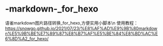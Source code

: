 # -markdown-_for_hexo
语雀markdown图片路径转换_for_hexo,方便实用小脚本\n
使用教程：https://snowgo.github.io/2021/07/23/%E8%AF%AD%E9%9B%80markdown%E5%9B%BE%E7%89%87%E8%B7%AF%E5%BE%84%E8%BD%AC%E6%8D%A2_for_hexo/
